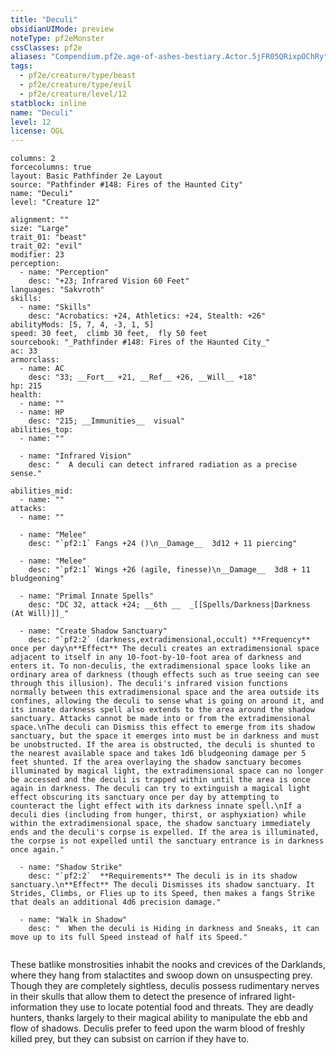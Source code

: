 ```yaml
---
title: "Deculi"
obsidianUIMode: preview
noteType: pf2eMonster
cssClasses: pf2e
aliases: "Compendium.pf2e.age-of-ashes-bestiary.Actor.5jFR05QRixpOChRy" 
tags:
  - pf2e/creature/type/beast
  - pf2e/creature/type/evil
  - pf2e/creature/level/12
statblock: inline
name: "Deculi"
level: 12
license: OGL
---
```


```statblock
columns: 2
forcecolumns: true
layout: Basic Pathfinder 2e Layout
source: "Pathfinder #148: Fires of the Haunted City"
name: "Deculi"
level: "Creature 12"

alignment: ""
size: "Large"
trait_01: "beast"
trait_02: "evil"
modifier: 23
perception:
  - name: "Perception"
    desc: "+23; Infrared Vision 60 Feet"
languages: "Sakvroth"
skills:
  - name: "Skills"
    desc: "Acrobatics: +24, Athletics: +24, Stealth: +26"
abilityMods: [5, 7, 4, -3, 1, 5]
speed: 30 feet,  climb 30 feet,  fly 50 feet
sourcebook: "_Pathfinder #148: Fires of the Haunted City_"
ac: 33
armorclass:
  - name: AC
    desc: "33; __Fort__ +21, __Ref__ +26, __Will__ +18"
hp: 215
health:
  - name: ""
  - name: HP
    desc: "215; __Immunities__  visual"
abilities_top:
  - name: ""

  - name: "Infrared Vision"
    desc: "  A deculi can detect infrared radiation as a precise sense."

abilities_mid:
  - name: ""
attacks:
  - name: ""

  - name: "Melee"
    desc: "`pf2:1` Fangs +24 ()\n__Damage__  3d12 + 11 piercing"

  - name: "Melee"
    desc: "`pf2:1` Wings +26 (agile, finesse)\n__Damage__  3d8 + 11 bludgeoning"

  - name: "Primal Innate Spells"
    desc: "DC 32, attack +24; __6th __  _[[Spells/Darkness|Darkness (At Will)]]_"

  - name: "Create Shadow Sanctuary"
    desc: "`pf2:2` (darkness,extradimensional,occult) **Frequency** once per day\n**Effect** The deculi creates an extradimensional space adjacent to itself in any 10-foot-by-10-foot area of darkness and enters it. To non-deculis, the extradimensional space looks like an ordinary area of darkness (though effects such as true seeing can see through this illusion). The deculi's infrared vision functions normally between this extradimensional space and the area outside its confines, allowing the deculi to sense what is going on around it, and its innate darkness spell also extends to the area around the shadow sanctuary. Attacks cannot be made into or from the extradimensional space.\nThe deculi can Dismiss this effect to emerge from its shadow sanctuary, but the space it emerges into must be in darkness and must be unobstructed. If the area is obstructed, the deculi is shunted to the nearest available space and takes 1d6 bludgeoning damage per 5 feet shunted. If the area overlaying the shadow sanctuary becomes illuminated by magical light, the extradimensional space can no longer be accessed and the deculi is trapped within until the area is once again in darkness. The deculi can try to extinguish a magical light effect obscuring its sanctuary once per day by attempting to counteract the light effect with its darkness innate spell.\nIf a deculi dies (including from hunger, thirst, or asphyxiation) while within the extradimensional space, the shadow sanctuary immediately ends and the deculi's corpse is expelled. If the area is illuminated, the corpse is not expelled until the sanctuary entrance is in darkness once again."

  - name: "Shadow Strike"
    desc: "`pf2:2`  **Requirements** The deculi is in its shadow sanctuary.\n**Effect** The deculi Dismisses its shadow sanctuary. It Strides, Climbs, or Flies up to its Speed, then makes a fangs Strike that deals an additional 4d6 precision damage."

  - name: "Walk in Shadow"
    desc: "  When the deculi is Hiding in darkness and Sneaks, it can move up to its full Speed instead of half its Speed."
 
```



These batlike monstrosities inhabit the nooks and crevices of the Darklands, where they hang from stalactites and swoop down on unsuspecting prey. Though they are completely sightless, deculis possess rudimentary nerves in their skulls that allow them to detect the presence of infrared light-information they use to locate potential food and threats. They are deadly hunters, thanks largely to their magical ability to manipulate the ebb and flow of shadows. Deculis prefer to feed upon the warm blood of freshly killed prey, but they can subsist on carrion if they have to.
